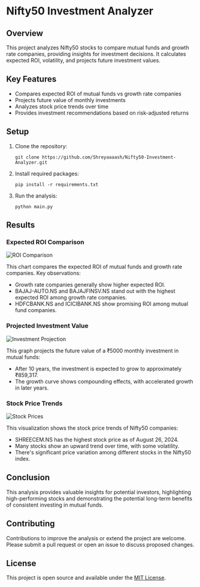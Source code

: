 # Nifty50 Investment Analyzer

## Overview
This project analyzes Nifty50 stocks to compare mutual funds and growth rate companies, providing insights for investment decisions. It calculates expected ROI, volatility, and projects future investment values.

## Key Features
- Compares expected ROI of mutual funds vs growth rate companies
- Projects future value of monthly investments
- Analyzes stock price trends over time
- Provides investment recommendations based on risk-adjusted returns

## Setup
1. Clone the repository:
   ```
   git clone https://github.com/Shreyaaaash/Nifty50-Investment-Analyzer.git
   ```
2. Install required packages:
   ```
   pip install -r requirements.txt
   ```
3. Run the analysis:
   ```
   python main.py
   ```

## Results

### Expected ROI Comparison
![ROI Comparison](![image](https://github.com/user-attachments/assets/b8ebc0a7-3617-41d2-aafb-6e63a1e29c01)
)

This chart compares the expected ROI of mutual funds and growth rate companies. Key observations:
- Growth rate companies generally show higher expected ROI.
- BAJAJ-AUTO.NS and BAJAJFINSV.NS stand out with the highest expected ROI among growth rate companies.
- HDFCBANK.NS and ICICIBANK.NS show promising ROI among mutual fund companies.

### Projected Investment Value
![Investment Projection](![image](https://github.com/user-attachments/assets/70bb9d65-7dd3-4013-852d-f3ad655c8cdc)
)

This graph projects the future value of a ₹5000 monthly investment in mutual funds:
- After 10 years, the investment is expected to grow to approximately ₹859,317.
- The growth curve shows compounding effects, with accelerated growth in later years.

### Stock Price Trends
![Stock Prices](![image](https://github.com/user-attachments/assets/8c9dd780-f76c-425d-8a60-85b7dd49b2f5)
)

This visualization shows the stock price trends of Nifty50 companies:
- SHREECEM.NS has the highest stock price as of August 26, 2024.
- Many stocks show an upward trend over time, with some volatility.
- There's significant price variation among different stocks in the Nifty50 index.

## Conclusion
This analysis provides valuable insights for potential investors, highlighting high-performing stocks and demonstrating the potential long-term benefits of consistent investing in mutual funds.

## Contributing
Contributions to improve the analysis or extend the project are welcome. Please submit a pull request or open an issue to discuss proposed changes.

## License
This project is open source and available under the [MIT License](LICENSE).
